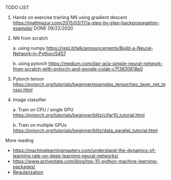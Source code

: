 TODO LIST

1. Hands on exercise training NN using gradient descent
    https://mattmazur.com/2015/03/17/a-step-by-step-backpropagation-example/
    DONE 09/22/2020
    
2. NN from scratch 
    
    a. using numpy
    https://repl.it/talk/announcements/Build-a-Neural-Network-in-Python/5457
    
    b. using pytorch
    https://medium.com/dair-ai/a-simple-neural-network-from-scratch-with-pytorch-and-google-colab-c7f3830618e0
    
4. Pytorch tensor 
    https://pytorch.org/tutorials/beginner/examples_tensor/two_layer_net_tensor.html
    
5. Image classifier
    
    a. Train on CPU / single GPU
    https://pytorch.org/tutorials/beginner/blitz/cifar10_tutorial.html
    
    b. Train on multiple GPUs
    https://pytorch.org/tutorials/beginner/blitz/data_parallel_tutorial.html

More reading
   * https://machinelearningmastery.com/understand-the-dynamics-of-learning-rate-on-deep-learning-neural-networks/
   * https://www.activestate.com/blog/top-10-python-machine-learning-packages/
   * [Regularization](https://www.analyticsvidhya.com/blog/2018/04/fundamentals-deep-learning-regularization-techniques/)

 